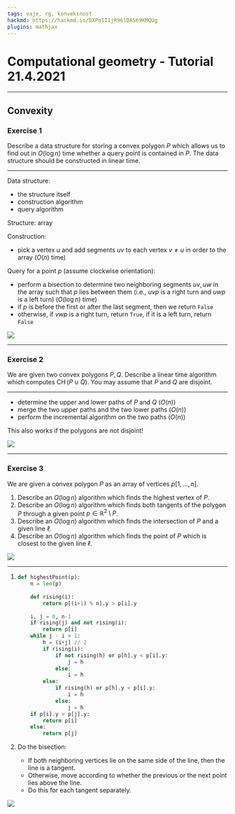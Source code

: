 ```yaml
---
tags: vaje, rg, konveksnost
hackmd: https://hackmd.io/DXPo1I1jR96lDAS69KMQUg
plugins: mathjax
---
```

# Computational geometry - Tutorial 21.4.2021

---

## Convexity

### Exercise 1

Describe a data structure for storing a convex polygon $P$ which allows us to find out in $O(\log n)$ time whether a query point is contained in $P$. The data structure should be constructed in linear time.

----

Data structure:
* the structure itself
* construction algorithm
* query algorithm

Structure: array

Construction:
* pick a vertex $u$ and add segments $uv$ to each vertex $v \ne u$ in order to the array ($O(n)$ time)

Query for a point $p$ (assume clockwise orientation):
* perform a bisection to determine two neighboring segments $uv, uw$ in the array such that $p$ lies between them (i.e., $uvp$ is a right turn and $uwp$ is a left turn) ($O(\log n)$ time)
* if $p$ is before the first or after the last segment, then we return `False`
* otherwise, if $vwp$ is a right turn, return `True`, if it is a left turn, return `False`

![](https://jaanos.github.io/computational-geometry/notes/2021/2021-04-21/inside.png)

---

### Exercise 2

We are given two convex polygons $P, Q$. Describe a linear time algorithm which computes $\operatorname{CH}(P \cup Q)$. You may assume that $P$ and $Q$ are disjoint.

----

* determine the upper and lower paths of $P$ and $Q$ ($O(n)$)
* merge the two upper paths and the two lower paths ($O(n)$)
* perform the incremental algorithm on the two paths ($O(n)$)

This also works if the polygons are not disjoint!

![](https://jaanos.github.io/computational-geometry/notes/2021/2021-04-21/union.png)

---

### Exercise 3

We are given a convex polygon $P$ as an array of vertices $p[1, \dots ,n]$.

1. Describe an $O(\log n)$ algorithm which finds the highest vertex of $P$.
2. Describe an $O(\log n)$ algorithm which finds both tangents of the polygon $P$ through a given point $p \in \mathbb{R}^2 \setminus P$.
3. Describe an $O(\log n)$ algorithm which finds the intersection of $P$ and a given line $\ell$.
4. Describe an $O(\log n)$ algorithm which finds the point of $P$ which is closest to the given line $\ell$.

![](https://jaanos.github.io/computational-geometry/notes/2021/2021-04-21/tangents.png)

----

1. ```python
   def highestPoint(p):
       n = len(p)
       
       def rising(i):
           return p[(i+1) % n].y > p[i].y
       
       i, j = 0, n-1
       if rising(j) and not rising(i):
           return p[i]
       while j - i > 1:
           h = (i+j) // 2
           if rising(i):
               if not rising(h) or p[h].y < p[i].y:
                   j = h
               else:
                   i = h
           else:
               if rising(h) or p[h].y < p[i].y:
                   i = h
               else:
                   j = h
       if p[i].y > p[j].y:
           return p[i]
       else:
           return p[j]
   ```
   
2. Do the bisection:
   * If both neighboring vertices lie on the same side of the line, then the line is a tangent.
   * Otherwise, move according to whether the previous or the next point lies above the line.
   * Do this for each tangent separately.

![](https://jaanos.github.io/computational-geometry/notes/2021/2021-04-21/bisection.png)
